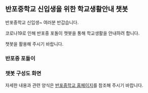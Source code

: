 ## 반포중학교 신입생을 위한 학교생활안내 챗봇

반포중학교 신입생~ 여러분 반갑습니다. 


코로나19로 인해 반포중 포돌이 챗봇을 통해 학교생활을 안내하려 합니다.


챗봇을 활용해 주시기 바랍니다.

### 반포중 포돌이






### 챗봇 구성도 화면






자세한 내용과 관련 양식은 [반포중학교 홈페이지](http://banpo.sen.ms.kr)를 참조해 주시기 바랍니다.


